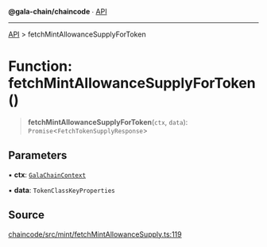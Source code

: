 **@gala-chain/chaincode** ∙ [API](../exports.md)

***

[API](../exports.md) > fetchMintAllowanceSupplyForToken

# Function: fetchMintAllowanceSupplyForToken()

> **fetchMintAllowanceSupplyForToken**(`ctx`, `data`): `Promise`\<`FetchTokenSupplyResponse`\>

## Parameters

▪ **ctx**: [`GalaChainContext`](../classes/GalaChainContext.md)

▪ **data**: `TokenClassKeyProperties`

## Source

[chaincode/src/mint/fetchMintAllowanceSupply.ts:119](https://github.com/GalaChain/sdk/blob/bcbbb18/chaincode/src/mint/fetchMintAllowanceSupply.ts#L119)
